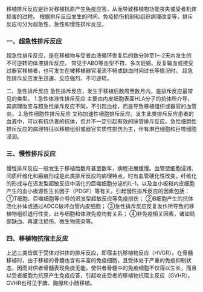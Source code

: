


移植排斥反应是针对移植抗原产生免疫应答，从而导致移植物功能丧失或受者机体损害的过程。
根据排斥反应发生的时间、免疫损伤机制和组织病理改变等，排斥反应可分为超急性、急性和慢性排斥反应。

### 一、超急性排斥反应
超急性排斥反应，是在移植物与受者血液循环恢复后的数分钟至1～2天内发生的不可逆转的体液排斥反应。
常见于ABO等血型不符、多次妊娠、反复输血或接受过器官移植者，也可发生在被移植器官灌流不畅或缺血时间过长等情况时。
超急性排斥反应发生迅速、反应强烈、不可逆转。

二、急性排斥反应
急性排斥反应，发生于移植后数周至数月内，是排斥反应最常见的类型。
1.急性体液性排斥反应
主要由内皮细胞表面HLA分子的抗体所介导，其病理改变与超急性排斥反应不同，不引起血栓，而是导致移植组织或器官的血管炎。
2.急性细胞性排斥反应
又称加速性细胞排斥反应。发生此类排斥反应患者的血液中，可以有抗供者的抗体，但并不一定引起有效的脉管排斥反应。急性细胞性排斥反应的病理特征以移植组织或器官实质性损伤为主，伴有淋巴细胞和巨噬细胞浸润。

### 三、慢性排斥反应
慢性排斥反应一般发生于移植后数月甚至数年，病程进展缓慢。血管壁细胞浸润、间质纤维化和瘢痕形成是此类排斥反应的病理特点，时有血管硬化性改变。纤维化的形成与在迟发型超敏反应中活化的巨噬细胞分泌的IL-1，以及血小板和内皮细胞产生的血小板源性生长因子（PDGF）等有关。引起慢性排斥反应的因素包括：
①T细胞、巨噬细胞等介导的迟发型超敏反应等免疫损伤；
②B细胞产生的抗体活化补体或通过ADCC破坏血管内皮细胞；
③急性排斥反应反复发作所导致的移植物组织退行性变，此与细胞和体液免疫均有关系；
④非免疫相关因素，诸如局部缺血、再灌注损伤、微生物感染等。

### 四、移植物抗宿主反应
上述三类皆属于受体对供体的排斥反应，即宿主抗移植物反应（HVGR）。在骨髓移植时，由于移植的骨髓也含有丰富的免疫细胞，且受体处于严重的免疫抑制状态，因而对供者骨髓表现免疫无能，使供者骨髓中的免疫细胞不仅得以生长，而且以受者细胞为抗原产生免疫应答，引起攻击受者的移植物抗宿主反应（GVHR）。GVHR也可见于脾、胸腺和小肠移植。
